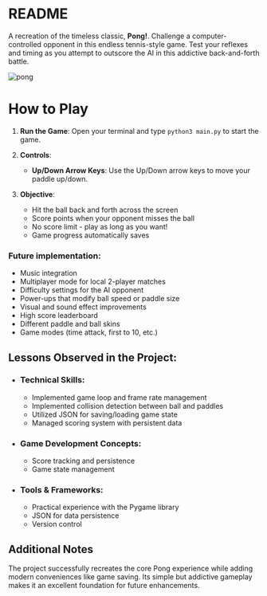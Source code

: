 # README
A recreation of the timeless classic, **Pong!**. Challenge a computer-controlled opponent in this endless tennis-style game. Test your reflexes and timing as you attempt to outscore the AI in this addictive back-and-forth battle.

![pong](https://github.com/user-attachments/assets/c8f14d2f-6fba-4ab4-945c-7ae0ac2d32e1)

# How to Play

1. **Run the Game**: Open your terminal and type `python3 main.py` to start the game.
   
2. **Controls**:
   - **Up/Down Arrow Keys**: Use the Up/Down arrow keys to move your paddle up/down.

3. **Objective**: 
   - Hit the ball back and forth across the screen
   - Score points when your opponent misses the ball
   - No score limit - play as long as you want!
   - Game progress automatically saves

### Future implementation:
   - Music integration
   - Multiplayer mode for local 2-player matches
   - Difficulty settings for the AI opponent
   - Power-ups that modify ball speed or paddle size
   - Visual and sound effect improvements
   - High score leaderboard
   - Different paddle and ball skins
   - Game modes (time attack, first to 10, etc.)

## Lessons Observed in the Project:
   - ### Technical Skills:
      - Implemented game loop and frame rate management
      - Implemented collision detection between ball and paddles
      - Utilized JSON for saving/loading game state
      - Managed scoring system with persistent data
   
   - ### Game Development Concepts:
      - Score tracking and persistence
      - Game state management

   - ### Tools & Frameworks:
      - Practical experience with the Pygame library
      - JSON for data persistence
      - Version control

## Additional Notes
The project successfully recreates the core Pong experience while adding modern conveniences like game saving. Its simple but addictive gameplay makes it an excellent foundation for future enhancements. 

